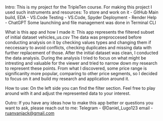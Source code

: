 
Intro:
This is my project for the TripleTen course.
 For making this project I used such instruments and resources:
 To store and work on it - GitHub
 Main build, EDA - VS.Code
 Testing - VS.Code, Spyder
 Deployment - Render 
 Help - ChatGPT
 Some launchiing and file management was done in Terminal CLI
 

What is this app and how I made it:
This app represents the filtered subset of initial dataset vehicles_us.csv
The data was preproccesed before conducting analysis on it by checking values types and changing them if neccessary to avoid conflicts, checking duplicates and missing data with further replacement of those. After the initial dataset was clean, I conducted the data analysis. 
During the analysis I tried to focus on what might be intresting and valuable for the viewer and tried to narrow down my research to represent these points. From what I discovered, some price range is significanlty more popular, comparing to other price segments, so I decided to focus on it and build my research and application around it. 

How to use:
On the left side you can find the filter section. Feel free to play around with it and adjust the represented data to your interest. 

Outro:
If you have any ideas how to make this app better or questions you want to ask, please reach out to me:
Telegram - @Daniel_Lugo123
email - ruanvanjack@gmail.com

 
